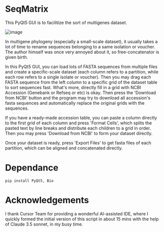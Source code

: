 # SeqMatrix

This PyQt5 GUI is to facilitize the sort of multigenes dataset.

![image](https://github.com/user-attachments/assets/242cf17f-19bf-4575-bbb9-ef874fe567f1)

In multigene phylogeny (especially a small-scale dataset), it usually takes a lot of time to rename sequences belonging to a same isolation or voucher. The author himself was once very annoyed about it, so free-concatenator is given birth.

In this PyQt5 GUI, you can load lots of FASTA sequences from multiple files and create a specific-scale dataset (each column refers to a partition, while each row refers to a single isolate or voucher). Then you may drag each FASTA sequence from the left column to a specific grid of the dataset table to sort sequences fast. What's more, directly fill in a grid with NCBI Accession (Genebank or Refseq or etc) is okay. Then press the 'Download from NCBI' button and the program may try to download all accession's fasta sequences and automatically replace the original grids with the sequences.

If you have a ready-made accession table, you can paste a column directly to the first grid of each column and press 'Format Cells', which splits the pasted text by line breaks and distribute each children to a grid in order. Then you may press 'Download from NCBI' to form your dataset directly.

Once your dataset is ready, press 'Export Files' to get fasta files of each partition, which can be aligned and concatenated directly.

# Dependance

```plain
pip install PyQt5, Bio
```

# Acknowledgements

I thank Cursor Team for providing a wonderful AI-assisted IDE, where I quickly formed the initial version of this script in about 15 mins with the help of Claude 3.5 sonnet, in my busy time.
